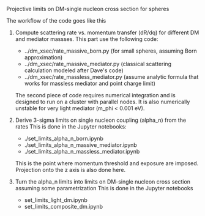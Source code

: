 
Projective limits on DM-single nucleon cross section for spheres

The workflow of the code goes like this
1. Compute scattering rate vs. momentum transfer (dR/dq) for different DM and mediator massses.
   This part use the following code:
    - ../dm_xsec/rate_massive_born.py (for small spheres, assuming Born approximation)
    - ../dm_xsec/rate_massive_mediator.py (classical scattering calculation modeled
                                           after Dave's code)
    - ../dm_xsec/rate_massless_mediator.py (assume analytic formula that works for
                                            massless mediator and point charge limit)

    The second piece of code requires numerical integration and is designed to run on a cluster
    with parallel nodes. It is also numerically unstable for very light mediator (m_phi < 0.001 eV).

2. Derive 3-sigma limits on single nucleon coupling (alpha_n) from the rates
   This is done in the Jupyter notebooks:
    - ./set_limits_alpha_n_born.ipynb
    - ./set_limits_alpha_n_massive_mediator.ipynb
    - ./set_limits_alpha_n_massless_mediator.ipynb
   
   This is the point where momentum threshold and exposure are imposed. Projection onto the z axis is
   also done here.

3. Turn the alpha_n limits into limits on DM-single nucleon cross section assuming some parametrization
   This is done in the Jupyter notebooks
    - set_limits_light_dm.ipynb
    - set_limits_composite_dm.ipynb
